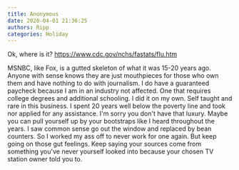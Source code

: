 ```yaml
---
title: Anonymous
date: 2020-04-01 21:36:25
authors: Ripp
categories: Holiday
---
```


 Ok, where is it?
https://www.cdc.gov/nchs/fastats/flu.htm

MSNBC, like Fox, is a gutted skeleton of what it was 15-20 years ago.  Anyone with sense knows they are just mouthpieces for those who own them and have nothing to do with journalism. I do have a guaranteed paycheck because I am in an industry not affected.  One that requires college degrees and additional schooling.  I did it on my own. Self taught and rare in this business. I spent 20 years well below the poverty line and took nor applied for any assistance.  I'm sorry you don't have that luxury.  Maybe you can pull yourself up by your bootstraps like I heard throughout the years.  I saw common sense go out the window and replaced by bean counters. So I worked my ass off to never work for one again. But keep going on those gut feelings. Keep saying your sources come from something you've never yourself looked into because your chosen TV station owner told you to.
